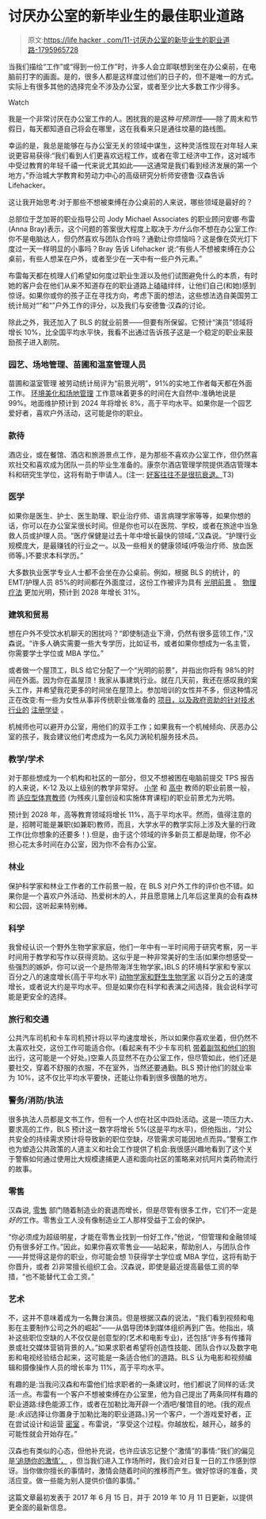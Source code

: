 # 讨厌办公室的新毕业生的最佳职业道路

> 原文:[https://life hacker . com/11-讨厌办公室的新毕业生的职业道路-1795965728](https://lifehacker.com/11-career-paths-for-new-grads-who-hate-offices-1795965728)

当我们描绘“工作”或“得到一份工作”时，许多人会立即联想到坐在办公桌前，在电脑前打字的画面。是的，很多人都是这样度过他们的日子的，但不是唯一的方式。实际上有很多其他的选择完全不涉及办公室，或者至少比大多数工作少得多。

Watch

我是一个非常讨厌在办公室工作的人。困扰我的是这种*可预测性*——除了周末和节假日，每天都知道自己将会在哪里，这在我看来只是通往坟墓的路线图。

幸运的是，我总是能够在与办公室无关的领域中谋生，这种灵活性现在对年轻人来说更容易获得:“我们看到人们更喜欢远程工作，或者在零工经济中工作，这对城市中受过教育的年轻千禧一代来说尤其如此——这通常是我们看到经济发展的第一个地方，”乔治城大学教育和劳动力中心的高级研究分析师安德鲁·汉森告诉 Lifehacker。

这让我开始思考:对于那些不想被束缚在办公桌前的人来说，哪些领域是最好的？

总部位于芝加哥的职业指导公司 Jody Michael Associates 的职业顾问安娜·布雷(Anna Bray)表示，这个问题的答案很大程度上取决于*为什么*你不想在办公室工作:你不是电脑达人，但仍然喜欢与团队合作吗？通勤让你烦恼吗？这是像在荧光灯下度过一天一样明显的小事吗？Bray 告诉 Lifehacker 说:“有些人不想被束缚在办公桌前，有些人想呆在户外，或者至少在一天中有一些户外元素。”

布雷每天都在梳理人们希望如何度过职业生涯以及他们试图避免什么的本质，有时她的客户会在他们从来不知道存在的职业道路上磕磕绊绊，让他们自己(和她)感到惊讶。如果你或你的孩子正在寻找方向，考虑下面的想法，这些想法选自美国劳工统计局对“”和“”户外工作的评分，以及我们与安德鲁·汉森的讨论。

除此之外，我还加入了 BLS 的就业前景——但要有所保留。它预计“演员”领域将增长 10%，比全国平均水平快，我看不出通过告诉孩子这是一个稳定的职业来鼓励孩子进入剧院。

### **园艺、场地管理、苗圃和温室管理人员**

苗圃和温室管理 被劳动统计局评为“前景光明”，91%的实地工作者每天都在外面工作。 [环境美化和场地管理](https://www.onetonline.org/link/summary/37-3011.00) 工作意味着更多的时间在大自然中:准确地说是 99%。地面维护预计到 2024 年将增长 8%，高于平均水平。如果你是一个园艺爱好者，喜欢户外活动，这可能是你的职业。

### **款待**

酒店业，或在餐馆、酒店和旅游景点工作，是为那些不喜欢办公室工作，但仍然喜欢社交和喜欢成为团队一员的毕业生准备的。康奈尔酒店管理学院提供酒店管理本科和研究生学位，这将有助于申请人。(注一: [好客往往不是很抗衰退。](https://www.bls.gov/opub/mlr/2011/04/art9full.pdf)T3) 

### **医学**

如果你是医生、护士、医生助理、职业治疗师、语言病理学家等等，如果你想的话，你可以在办公室呆很长时间。但是你也可以在医院、学校，或者在旅途中当急救人员或护理人员。“医疗保健是过去十年中增长最快的领域，”汉森说。“护理行业规模庞大，是最赚钱的行业之一。以及一些相关的健康领域(呼吸治疗师、放血医师等。)不要求本科学历。”

大多数执业医学专业人士都不会坐在办公桌前。例如，根据 BLS 的统计，的 EMT/护理人员 85%的时间都在外面度过，这份工作被评为具有 [光明前景](https://www.bls.gov/ooh/healthcare/emts-and-paramedics.htm) 。 [物理疗法](https://www.bls.gov/ooh/healthcare/physical-therapists.htm) 更加光明，预计到 2028 年增长 31%。

### **建筑和贸易**

想在户外不受饮水机聊天的困扰吗？“即使制造业下滑，仍然有很多蓝领工作，”汉森说。“许多人确实需要一些大专学历，比如证书，或者如果你想成为一名主管，你需要学士学位或 MBA 学位。”

或者做一个屋顶工，BLS 给它分配了一个“光明的前景”，并指出你将有 98%的时间在外面。因为你在盖屋顶！我家从事建筑行业。就在几天前，我还在感叹我的案头工作，并希望我花更多的时间坐在屋顶上。参加培训的女性并不多，但这种情况正在改变:有一些为女性从事非传统职业做准备的 [项目，以及政府资助的针对技术行业的](http://www.new-nyc.org/pages/programs.html) [注册学徒](https://www.doleta.gov/OA/apprenticeship.cfm) 。

机械师也可以避开办公室，用他们的双手工作；如果我有一个机械倾向、厌恶办公室的孩子，我会建议他们考虑成为一名风力涡轮机服务技术员。

### **教学/学术**

对于那些想成为一个机构和社区的一部分，但又不想被困在电脑前提交 TPS 报告的人来说，K-12 及以上级别的教学非常好。 [小学](https://www.bls.gov/ooh/education-training-and-library/kindergarten-and-elementary-school-teachers.htm) 和 [高中](https://www.bls.gov/ooh/education-training-and-library/high-school-teachers.htm) 教师的职业前景一般，而 [适应型体育教师](https://www.onetonline.org/link/summary/25-2059.01) (为残疾儿童创设和实施体育课程)的职业前景尤为光明。

预计到 2028 年，高等教育领域将增长 11%，高于平均水平。然而，值得注意的是，招聘可能是兼职(如兼职)教师，而且，大学水平的教学实际上涉及大量的行政工作(比你想象的还要多！).但是，由于这个领域的许多新员工都是助理，你不必担心花太多时间在办公室，因为你不会有办公室。

### **林业**

保护科学家和林业工作者的工作前景一般，在 BLS 对户外工作的评价也不错。如果你是一个喜欢户外活动、热爱树木的人，并且愿意赌上几年后这里真的会有森林和公园，这听起来特别棒。

### **科学**

我曾经认识一个野外生物学家家庭，他们一年中有一半时间用于研究考察，另一半时间用于教学和写作以获得资助。这似乎是一种非常美好的生活(如果你想感受一些强烈的嫉妒，你可以说一个是热带海洋生物学家。)BLS 的环境科学家和专家以百分之八的速度增长(高于平均水平) [动物学家和野生生物学家](https://www.bls.gov/ooh/life-physical-and-social-science/zoologists-and-wildlife-biologists.htm) 以百分之五的速度增长，或者说大约是平均水平。但是如果你在科学和表演之间选择，我会说科学可能是更安全的选择。

### **旅行和交通**

公共汽车司机和卡车司机预计将以平均速度增长，所以如果你喜欢坐着，但仍然不太喜欢社交，这份工作可能适合你。(看起来有不少卡车司机 [带着副驾和他们的狗](https://www.nytimes.com/2017/06/05/us/trucking-jobs.html) 出行，这可能是一个好处。)空乘人员显然不在办公室工作，但尽管如此，他们还是要社交，穿着不舒服的衣服，不在室外，当然还要通勤。BLS 预计他们的就业率为 10%，这不仅比平均水平要快，还能让你看到很多很酷的地方。

### **警务/消防/执法**

很多执法人员都是文书工作，但有一个人*也*在社区中四处活动。这是一项压力大、要求高的工作，BLS 预计这一数字将增长 5%(这是平均水平)，但他指出，“对公共安全的持续需求预计将导致新的职位空缺，尽管需求可能因地点而异。”警察工作也为塑造公共政策的人道主义和社会工作提供了机会:我很感兴趣地看到了这个关于警察如何通过使用比大规模逮捕更人道和面向社区的策略来对抗阿片类药物流行的故事。

### **零售**

汉森说, [零售](https://www.bls.gov/ooh/sales/retail-sales-workers.htm) 部门随着制造业的衰退而增长，但是尽管有很多工作，它们不一定是*好的*工作。零售业工人没有像制造业工人那样受益于工会的保护。

“你必须成为超级明星，才能在零售业找到一份好工作，”他说，“但管理和金融领域仍有很多好工作。”因此，如果你喜欢零售业——站起来，帮助别人，与团队合作——并觉得这是你的职业，你可能会想 1)获得学士学位或 MBA 学位，这将有助于你晋升，或者 2)非常擅长组织工会。汉森说，即使是最近提高最低工资的举措，“也不能替代工会工资。”

### **艺术**

不，这并不意味着成为一名舞台演员。但是根据汉森的说法，“我们看到视频和电影在主要制作公司之外的崛起”——从倡导团体到媒体组织再到广告。他指出，填补这些职位空缺的人不仅仅是创意型的(艺术和电影专业)，还包括“许多有传播背景或社交媒体营销背景的人。”如果求职者希望将创造性技能、团队合作以及数字电影和电视经验结合起来，这可能是一条适合他们的道路。BLS 认为电影和视频编辑和摄像操作人员的增长率为 11%，高于平均水平。

有趣的是:当我问汉森和布雷他们给求职者的一条建议时，他们都说了同样的话:灵活一点。布雷有一个客户不想被束缚在办公室里，他为自己提出了两条同样有趣的职业道路:绿色能源工作，或者在加勒比海开辟一个酒吧/餐馆目的地。(我的观点是:*永远*选择让你置身于加勒比海的职业道路。)另一个客户，一个游戏爱好者，正在尝试设计和运营 [密室](https://www.washingtonpost.com/lifestyle/style/its-no-puzzle-why-escape-room-adventures-are-so-popular/2015/01/16/938370de-9b4f-11e4-96cc-e858eba91ced_story.html?utm_term=.9746d8ee8a1f) 。布雷说，“享受这个过程。你越放松，越开心，越多的可能性就会开始存在。”

汉森也有类似的心态，但他补充说，也许应该忘记整个“激情”的事情:“我们的偏见是[‘追随你的激情’，](https://lifehacker.com/why-finding-your-passion-isnt-enough-1826996673) ，但当我们进入工作场所时，我们会对日复一日的工作感到惊讶。当你做你擅长的事情时，激情会随着时间的推移而产生。做好惊讶的准备，灵活应变。做一些能为别人提供价值的事情。”

这篇文章最初发表于 2017 年 6 月 15 日，并于 2019 年 10 月 11 日更新，以提供更全面的最新信息。